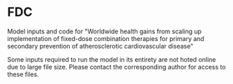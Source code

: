 # FDC

Model inputs and code for "Worldwide health gains from scaling up implementation of fixed-dose combination therapies for primary and secondary prevention of atherosclerotic cardiovascular disease"

Some inputs required to run the model in its entirety are not hoted online due to large file size. Please contact the corresponding author for access to these files. 


